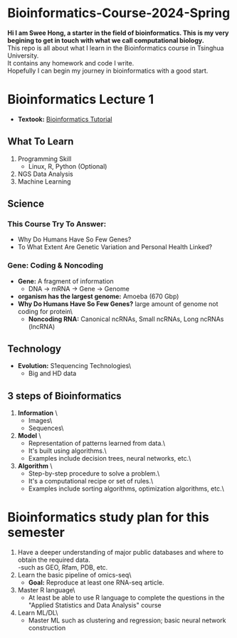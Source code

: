 # Bioinformatics-Course-2024-Spring
**Hi I am Swee Hong, a starter in the field of bioinformatics. This is my very begining to get in touch with what we call computational biology.**\
This repo is all about what I learn in the Bioinformatics course in Tsinghua University.\
It contains any homework and code I write.\
Hopefully I can begin my journey in bioinformatics with a good start.

# Bioinformatics Lecture 1
- **Textook:** [Bioinformatics Tutorial](https://book.ncrnalab.org/teaching/)

## What To Learn
1. Programming Skill
    - Linux, R, Python (Optional)
2. NGS Data Analysis
3. Machine Learning

## Science
### This Course Try To Answer:
- Why Do Humans Have So Few Genes?
- To What Extent Are Genetic Variation and Personal Health Linked?

### Gene: Coding & Noncoding
- **Gene:** A fragment of information
    - DNA → mRNA → Gene → Genome
- **organism has the largest genome:** Amoeba (670 Gbp)
- **Why Do Humans Have So Few Genes?** large amount of genome not coding for protein\
    - **Noncoding RNA:** Canonical ncRNAs, Small ncRNAs, Long ncRNAs (lncRNA)

## Technology
- **Evolution:** S1equencing Technologies\
    - Big and HD data

## 3 steps of Bioinformatics
1. **Information** \
    - Images\
    - Sequences\
2. **Model** \
    - Representation of patterns learned from data.\
    - It's built using algorithms.\
    - Examples include decision trees, neural networks, etc.\
3. **Algorithm** \
    - Step-by-step procedure to solve a problem.\
    - It's a computational recipe or set of rules.\
    - Examples include sorting algorithms, optimization algorithms, etc.\

# Bioinformatics study plan for this semester
1. Have a deeper understanding of major public databases and where to obtain the required data.\
    -such as GEO, Rfam, PDB, etc.
2. Learn the basic pipeline of omics-seq\
    - **Goal:** Reproduce at least one RNA-seq article.
3. Master R language\
    - At least be able to use R language to complete the questions in the "Applied Statistics and Data Analysis" course
4. Learn ML/DL\
    - Master ML such as clustering and regression; basic neural network construction
